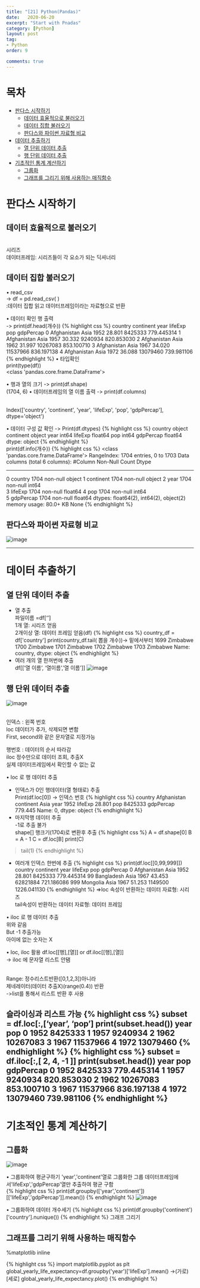 ```yaml
---
title: "[21] Python(Pandas)"
date:   2020-06-20
excerpt: "Start with Pnadas"
category: [Python]
layout: post
tag:
- Python
order: 9

comments: true
---
```


# 목차 

- [판다스 시작하기](#판다스-시작하기)
  * [데이터 효율적으로 불러오기](#데이터-효율적으로-불러오기)
  * [데이터 집합 불러오기](#데이터-집합-불러오기)
  * [판다스와 파이썬 자료형 비교](#판다스와-파이썬-자료형-비교)
- [데이터 추출하기](#데이터-추출하기)
  * [열 단위 데이터 추출](#열-단위-데이터-추출)
  * [행 단위 데이터 추출](#행-단위-데이터-추출)
- [기초적인 통계 계산하기](#기초적인-통계-계산하기)
  * [그룹화](#그룹화)
  * [그래프를 그리기 위해 사용하는 매직함수](#그래프를-그리기-위해-사용하는-매직함수)




# 판다스 시작하기
## 데이터 효율적으로 불러오기
<br>시리즈
<br> 데이터프레임: 시리즈들이 각 요소가 되는 딕셔너리

## 데이터 집합 불러오기
• read_csv
<br>-> df = pd.read_csv( )
<br> :데이터 집합 읽고 데이터프레임이라는 자료형으로 반환

• 데이터 확인 행 출력
<br> -> print(df.head(개수))
{% highlight css %}
country continent  year  lifeExp       pop   gdpPercap
0  Afghanistan      Asia  1952   28.801   8425333  779.445314
1  Afghanistan      Asia  1957   30.332   9240934  820.853030
2  Afghanistan      Asia  1962   31.997  10267083  853.100710
3  Afghanistan      Asia  1967   34.020  11537966  836.197138
4  Afghanistan      Asia  1972   36.088  13079460  739.981106
{% endhighlight %}
• 타입확인
<br> print(type(df))
<br> <class 'pandas.core.frame.DataFrame'>

• 행과 열의 크기
 -> print(df.shape)
<br>  (1704, 6)
• 데이터프레임의 열 이름 출력
 -> print(df.columns)

<br> Index(['country', 'continent', 'year', 'lifeExp', 'pop', 'gdpPercap'], dtype='object')

• 데이터 구성 값 확인
-> Print(df.dtypes)
{% highlight css %}
country       object
continent     object
year           int64
lifeExp      float64
pop            int64
gdpPercap    float64
dtype: object
{% endhighlight %}
<br> print(df.info(개수))
{% highlight css %}
  <class 'pandas.core.frame.DataFrame'>
RangeIndex: 1704 entries, 0 to 1703
Data columns (total 6 columns):
 #Column     Non-Null Count  Dtype  
---  ------     --------------  -----  
 0   country    1704 non-null   object 
 1   continent  1704 non-null   object 
 2   year       1704 non-null   int64  
 3   lifeExp    1704 non-null   float64
 4   pop        1704 non-null   int64  
 5   gdpPercap  1704 non-null   float64
dtypes: float64(2), int64(2), object(2)
memory usage: 80.0+ KB
None
{% endhighlight %}
## 판다스와 파이썬 자료형 비교
 ![image](https://user-images.githubusercontent.com/76824611/110758437-dcb95600-828f-11eb-9426-fc0839d281c5.png)

---

# 데이터 추출하기

## 열 단위 데이터 추출
- 열 추출
<br>파일이름 =df[‘’]
<br>1개 열: 시리즈 얻음
<br>2개이상 열: 데이터 프레임 얻음(df)
{% highlight css %}
country_df = df['country']
print(country_df.tail( 뽑을 개수))-> 밑에서부터
1699    Zimbabwe
1700    Zimbabwe
1701    Zimbabwe
1702    Zimbabwe
1703    Zimbabwe
Name: country, dtype: object
{% endhighlight %}
- 여러 개의 열 한꺼번에 추출
<br> df[[‘열 이름’, ‘열이름’,’열 이름’]]
 ![image](https://user-images.githubusercontent.com/76824611/110759111-9a444900-8290-11eb-8379-5ad764fb1e19.png)


## 행 단위 데이터 추출
![image](https://user-images.githubusercontent.com/76824611/110759100-97e1ef00-8290-11eb-9c61-30a860cf2131.png)

 
<br>인덱스 : 왼쪽 번호 
<br>loc	데이터가 추가, 삭제되면 변함
<br>	First, second와 같은 문자열로 지정가능

행번호 : 데이터의 순서 따라감
<br>iloc	정수만으로 데이터 조회, 추출X
<br>	실제 데이터프레임에서 확인할 수 없는 값

• loc 로 행 데이터 추출
- 인덱스가 0인 행데이터(열 형태로) 추출
<br> Print(df.loc[0]) -> 인덱스 번호
{% highlight css %}
country      Afghanistan
continent           Asia
year                1952
lifeExp           28.801
pop              8425333
gdpPercap        779.445
Name: 0, dtype: object
{% endhighlight %}
- 마지막행 데이터 추출
<br> -1로 추출 불가
<br> shape[] 행크기(1704)로 변환후 추출
{% highlight css %}
A = df.shape[0]
B = A - 1
C = df.loc[B]
print(C)
> tail(1)
{% endhighlight %}
- 여러개 인덱스 한번에 추출
{% highlight css %}
print(df.loc[[0,99,999]]) 
country continent  year  lifeExp       pop    gdpPercap
0    Afghanistan      Asia  1952   28.801   8425333   779.445314
99    Bangladesh      Asia  1967   43.453  62821884   721.186086
999     Mongolia      Asia  1967   51.253   1149500  1226.041130
{% endhighlight %}
=>loc 속성이 반환하는 데이터 자료형: 시리즈
<br>tail속성이 반환하는 데이터 자료형: 데이터 프레임

• iloc 로 행 데이터 추출
<br>위와 같음
<br>But -1 추출가능
<br>아이에 없는 숫자는 X

• loc, iloc 활용 
df.loc[[행],[열]] or df.iloc[[행],[열]]
<br>-> iloc 에 문자열 리스트 안됌

<br> Range: 정수리스트반환([0,1,2,3])아니라 
<br>        제네레이터(데이터 추출X)(range(0.4)) 반환
<br>        ->list를 통해서 리스트 반환 후 사용

슬라이싱과 리스트 가능
{% highlight css %}
subset = df.loc[:,[‘year’, ‘pop’]
 print(subset.head())
 year       pop
0  1952   8425333
1  1957   9240934
2  1962  10267083
3  1967  11537966
4  1972  13079460
{% endhighlight %}
{% highlight css %}
 subset = df.iloc[:,[ 2, 4, -1 ]]
 print(subset.head())
year       pop   gdpPercap
0  1952   8425333  779.445314
1  1957   9240934  820.853030
2  1962  10267083  853.100710
3  1967  11537966  836.197138
4  1972  13079460  739.981106
{% endhighlight %}
---

# 기초적인 통계 계산하기
## 그룹화
 ![image](https://user-images.githubusercontent.com/76824611/110759148-a4664780-8290-11eb-9364-4d49a548d2ff.png)

• 그룹화하여 평균구하기
'year','continent'열로 그룹화한 그룹 데이터프레임에서'lifeExp','gdpPercap'열만 추출하여 평균 구함  
{% highlight css %}
print(df.groupby(['year','continent'])[['lifeExp','gdpPercap']].mean())
{% endhighlight %}
![image](https://user-images.githubusercontent.com/76824611/110759171-aa5c2880-8290-11eb-8c23-4197d2026cea.png)


• 그룹화하여 데이터 개수세기
{% highlight css %}
print(df.groupby('continent')['country'].nunique())
{% endhighlight %}
그래프 그리기

## 그래프를 그리기 위해 사용하는 매직함수
%matplotlib inline

{% highlight css %}
import matplotlib.pyplot as plt
global_yearly_life_expectancy=df.groupby('year')['lifeExp'].mean() ->(가로)[세로]
global_yearly_life_expectancy.plot()
{% endhighlight %} 
